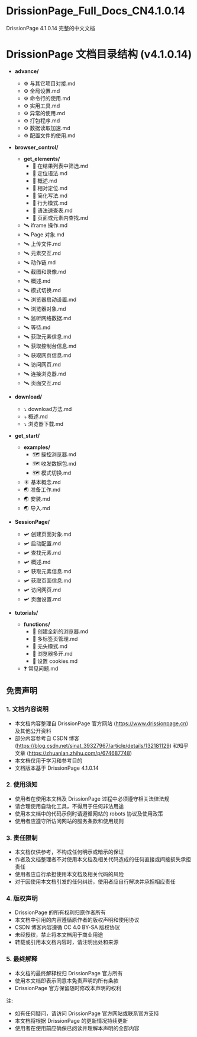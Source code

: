 

# DrissionPage_Full_Docs_CN4.1.0.14
DrissionPage 4.1.0.14 完整的中文文档

# DrissionPage 文档目录结构 (v4.1.0.14)

- **advance/**
  - ⚙️ 与其它项目对接.md
  - ⚙️ 全局设置.md
  - ⚙️ 命令行的使用.md
  - ⚙️ 实用工具.md
  - ⚙️ 异常的使用.md
  - ⚙️ 打包程序.md
  - ⚙️ 数据读取加速.md
  - ⚙️ 配置文件的使用.md

- **browser_control/**
  - **get_elements/**
    - 🔦 在结果列表中筛选.md
    - 🔦 定位语法.md
    - 🔦 概述.md
    - 🔦 相对定位.md
    - 🔦 简化写法.md
    - 🔦 行为模式.md
    - 🔦 语法速查表.md
    - 🔦 页面或元素内查找.md
  - 🛰️ iframe 操作.md
  - 🛰️ Page 对象.md
  - 🛰️ 上传文件.md
  - 🛰️ 元素交互.md
  - 🛰️ 动作链.md
  - 🛰️ 截图和录像.md
  - 🛰️ 概述.md
  - 🛰️ 模式切换.md
  - 🛰️ 浏览器启动设置.md
  - 🛰️ 浏览器对象.md
  - 🛰️ 监听网络数据.md
  - 🛰️ 等待.md
  - 🛰️ 获取元素信息.md
  - 🛰️ 获取控制台信息.md
  - 🛰️ 获取网页信息.md
  - 🛰️ 访问网页.md
  - 🛰️ 连接浏览器.md
  - 🛰️ 页面交互.md

- **download/**
  - ⤵️ download方法.md
  - ⤵️ 概述.md
  - ⤵️ 浏览器下载.md

- **get_start/**
  - **examples/**
    - 🗺️ 操控浏览器.md
    - 🗺️ 收发数据包.md
    - 🗺️ 模式切换.md
  - ☀️ 基本概念.md
  - 🌏 准备工作.md
  - 🌏 安装.md
  - 🌏 导入.md

- **SessionPage/**
  - 🛩️ 创建页面对象.md
  - 🛩️ 启动配置.md
  - 🛩️ 查找元素.md
  - 🛩️ 概述.md
  - 🛩️ 获取元素信息.md
  - 🛩️ 获取页面信息.md
  - 🛩️ 访问网页.md
  - 🛩️ 页面设置.md

- **tutorials/**
  - **functions/**
    - 🥦 创建全新的浏览器.md
    - 🥦 多标签页管理.md
    - 🥦 无头模式.md
    - 🥦 浏览器多开.md
    - 🥦 设置 cookies.md
  - ❓ 常见问题.md
  
## 免责声明

### 1. 文档内容说明
- 本文档内容整理自 DrissionPage 官方网站 (https://www.drissionpage.cn) 及其他公开资料
- 部分内容参考自 CSDN 博客 (https://blog.csdn.net/sinat_39327967/article/details/132181129) 和知乎文章 (https://zhuanlan.zhihu.com/p/674687748)
- 本文档仅用于学习和参考目的
- 文档版本基于 DrissionPage 4.1.0.14

### 2. 使用须知
- 使用者在使用本文档及 DrissionPage 过程中必须遵守相关法律法规
- 请合理使用自动化工具，不得用于任何非法用途
- 使用本文档中的代码示例时请遵循网站的 robots 协议及使用政策
- 使用者应遵守所访问网站的服务条款和使用规则

### 3. 责任限制
- 本文档仅供参考，不构成任何明示或暗示的保证
- 作者及文档整理者不对使用本文档及相关代码造成的任何直接或间接损失承担责任
- 使用者应自行承担使用本文档及相关代码的风险
- 对于因使用本文档引发的任何纠纷，使用者应自行解决并承担相应责任

### 4. 版权声明
- DrissionPage 的所有权利归原作者所有
- 本文档中引用的内容遵循原作者的版权声明和使用协议
- CSDN 博客内容遵循 CC 4.0 BY-SA 版权协议
- 未经授权，禁止将本文档用于商业用途
- 转载或引用本文档内容时，请注明出处和来源

### 5. 最终解释
- 本文档的最终解释权归 DrissionPage 官方所有
- 使用本文档即表示同意本免责声明的所有条款
- DrissionPage 官方保留随时修改本声明的权利

注: 
- 如有任何疑问，请访问 DrissionPage 官方网站或联系官方支持
- 本文档将根据 DrissionPage 的更新情况持续更新
- 使用者在使用前应确保已阅读并理解本声明的全部内容
